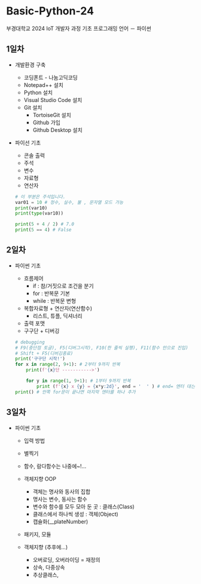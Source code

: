 # Basic-Python-24
부경대학교 2024 IoT 개발자 과정 기초 프로그래밍 언어 － 파이썬


## 1일차 
- 개발환경 구축
    - 코딩폰트 - 나눔고딕코딩
    - Notepad++ 설치
    - Python 설치
    - Visual Studio Code 설치
    - Git 설치
        - TortoiseGit 설치
        - Github 가입
        - Github Desktop 설치


- 파이선 기초
    - 콘솔 출력
    - 주석
    - 변수
    - 자료형
    - 연산자


    ```python
    # 이 부분은 주석입니다.
    var01 = 10 # 정수, 실수, 불 , 문자열 모드 가능
    print(var10)
    print(type(var10))

    print(5 + 4 / 2) # 7.0
    print(5 == 4) # False
    ```
    
## 2일차
- 파이썬 기초
    - 흐름제어
        - if : 참/거짓으로 조건을 분기
        - for : 반복문 기본
        - while : 반복문 변형
    - 복합자료형 + 연산자(연산함수)
        - 리스트, 튜플, 딕셔너리
    - 출력 포맷
    - 구구단 + 디버깅

    ```python
    # debugging
    # F9(중단점 토글), F5(디버그시작), F10(한 줄씩 실행), F11(함수 안으로 진입)
    # Shift + F5(디버깅종료)    
    print('구구단 시작!')
    for x in range(2, 9+1): # 2부터 9까지 반복
        print(f'{x}단 ----------->')
    
        for y in range(1, 9+1): # 1부터 9까지 반복
            print (f'{x} x {y} = {x*y:2d}', end = '  ' ) # end= 엔터 대신 공백으로 변경
    print() # 안쪽 for문이 끝나면 마지막 엔터를 하나 추가


    ```

## 3일차
- 파이썬 기초
    - 입력 방법
    - 별찍기
    - 함수, 람다함수는 나중에~!...
    - 객체지향 OOP
        - 객체는 명사와 동사의 집합
        - 명사는 변수, 동사는 함수
        - 변수와 함수를 모두 모아 둔 곳 : 클래스(Class)
        - 클래스에서 하나씩 생성 : 객체(Object)
        - 캡슐화(__plateNumber)
    - 패키지, 모듈

    - 객체지향 (추후에...)
        - 오버로딩, 오버라이딩 = 재정의
        - 상속, 다중상속
        - 추상클래스, 
